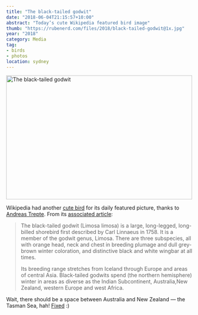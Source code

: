 ```yaml
---
title: "The black-tailed godwit"
date: "2018-06-04T21:15:57+10:00"
abstract: "Today’s cute Wikipedia featured bird image"
thumb: "https://rubenerd.com/files/2018/black-tailed-godwit@1x.jpg"
year: "2018"
category: Media
tag:
- birds
- photos
location: sydney
---
```

<p><img src="https://rubenerd.com/files/2018/black-tailed-godwit@1x.jpg" srcset="https://rubenerd.com/files/2018/black-tailed-godwit@1x.jpg 1x, https://rubenerd.com/files/2018/black-tailed-godwit@2x.jpg 2x" alt="The black-tailed godwit" style="width:500px; height:333px;" /></p>

Wikipedia had another [cute bird] for its daily featured picture, thanks to [Andreas Trepte]. From its [associated article]:

> The black-tailed godwit (Limosa limosa) is a large, long-legged, long-billed shorebird first described by Carl Linnaeus in 1758. It is a member of the godwit genus, Limosa. There are three subspecies, all with orange head, neck and chest in breeding plumage and dull grey-brown winter coloration, and distinctive black and white wingbar at all times.
>
> Its breeding range stretches from Iceland through Europe and areas of central Asia. Black-tailed godwits spend (the northern hemisphere) winter in areas as diverse as the Indian Subcontinent, Australia,New Zealand, western Europe and west Africa.

Wait, there should be a space between Australia and New Zealand — the Tasman Sea, hah! [Fixed] :)

[Andreas Trepte]: https://en.wikipedia.org/wiki/File:Black-tailed_Godwit_Uferschnepfe.jpg
[cute bird]: https://rubenerd.com/tag/birds/
[Fixed]: https://en.wikipedia.org/w/index.php?title=Black-tailed_godwit&oldid=844355808
[associated article]: https://en.wikipedia.org/wiki/Black-tailed_godwit

